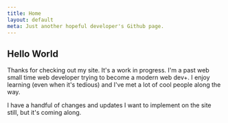 ```yaml
---
title: Home
layout: default
meta: Just another hopeful developer's Github page.
---
```


## Hello World ##

  Thanks for checking out my site. It's a work in progress. I'm a past web small time web developer trying to become a modern web dev+. I enjoy learning (even when it's tedious) and I've met a lot of cool people along the way.

  I have a handful of changes and updates I want to implement on the site still, but it's coming along. 

